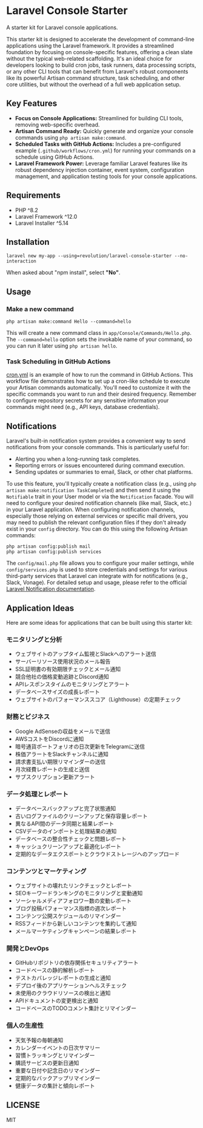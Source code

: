 # Laravel Console Starter

A starter kit for Laravel console applications.

This starter kit is designed to accelerate the development of command-line applications using the Laravel framework. It provides a streamlined foundation by focusing on console-specific features, offering a clean slate without the typical web-related scaffolding. It's an ideal choice for developers looking to build cron jobs, task runners, data processing scripts, or any other CLI tools that can benefit from Laravel's robust components like its powerful Artisan command structure, task scheduling, and other core utilities, but without the overhead of a full web application setup.

## Key Features
- **Focus on Console Applications:** Streamlined for building CLI tools, removing web-specific overhead.
- **Artisan Command Ready:** Quickly generate and organize your console commands using `php artisan make:command`.
- **Scheduled Tasks with GitHub Actions:** Includes a pre-configured example (`.github/workflows/cron.yml`) for running your commands on a schedule using GitHub Actions.
- **Laravel Framework Power:** Leverage familiar Laravel features like its robust dependency injection container, event system, configuration management, and application testing tools for your console applications.

## Requirements
- PHP ^8.2
- Laravel Framework ^12.0
- Laravel Installer ^5.14

## Installation

```shell
laravel new my-app --using=revolution/laravel-console-starter --no-interaction
```

When asked about "npm install", select **"No"**.

## Usage

### Make a new command

```shell
php artisan make:command Hello --command=hello
```
This will create a new command class in `app/Console/Commands/Hello.php`. The `--command=hello` option sets the invokable name of your command, so you can run it later using `php artisan hello`.

### Task Scheduling in GitHub Actions

[cron.yml](./.github/workflows/cron.yml) is an example of how to run the command in GitHub Actions.
This workflow file demonstrates how to set up a cron-like schedule to execute your Artisan commands automatically. You'll need to customize it with the specific commands you want to run and their desired frequency. Remember to configure repository secrets for any sensitive information your commands might need (e.g., API keys, database credentials).

## Notifications

Laravel's built-in notification system provides a convenient way to send notifications from your console commands. This is particularly useful for:

-   Alerting you when a long-running task completes.
-   Reporting errors or issues encountered during command execution.
-   Sending updates or summaries to email, Slack, or other chat platforms.

To use this feature, you'll typically create a notification class (e.g., using `php artisan make:notification TaskCompleted`) and then send it using the `Notifiable` trait in your User model or via the `Notification` facade. You will need to configure your desired notification channels (like mail, Slack, etc.) in your Laravel application. When configuring notification channels, especially those relying on external services or specific mail drivers, you may need to publish the relevant configuration files if they don't already exist in your `config` directory. You can do this using the following Artisan commands:

```shell
php artisan config:publish mail
php artisan config:publish services
```

The `config/mail.php` file allows you to configure your mailer settings, while `config/services.php` is used to store credentials and settings for various third-party services that Laravel can integrate with for notifications (e.g., Slack, Vonage). For detailed setup and usage, please refer to the official [Laravel Notification documentation](https://laravel.com/docs/notifications).

## Application Ideas

Here are some ideas for applications that can be built using this starter kit:

### モニタリングと分析
- ウェブサイトのアップタイム監視とSlackへのアラート送信
- サーバーリソース使用状況のメール報告
- SSL証明書の有効期限チェックとメール通知
- 競合他社の価格変動追跡とDiscord通知
- APIレスポンスタイムのモニタリングとアラート
- データベースサイズの成長レポート
- ウェブサイトのパフォーマンススコア（Lighthouse）の定期チェック

### 財務とビジネス
- Google AdSenseの収益をメールで送信
- AWSコストをDiscordに通知
- 暗号通貨ポートフォリオの日次更新をTelegramに送信
- 株価アラートをSlackチャンネルに通知
- 請求書支払い期限リマインダーの送信
- 月次経費レポートの生成と送信
- サブスクリプション更新アラート

### データ処理とレポート
- データベースバックアップと完了状態通知
- 古いログファイルのクリーンアップと保存容量レポート
- 異なるAPI間のデータ同期と結果レポート
- CSVデータのインポートと処理結果の通知
- データベースの整合性チェックと問題レポート
- キャッシュクリーンアップと最適化レポート
- 定期的なデータエクスポートとクラウドストレージへのアップロード

### コンテンツとマーケティング
- ウェブサイトの壊れたリンクチェックとレポート
- SEOキーワードランキングのモニタリングと変動通知
- ソーシャルメディアフォロワー数の変動レポート
- ブログ投稿パフォーマンス指標の週次レポート
- コンテンツ公開スケジュールのリマインダー
- RSSフィードから新しいコンテンツを集約して通知
- メールマーケティングキャンペーンの結果レポート

### 開発とDevOps
- GitHubリポジトリの依存関係セキュリティアラート
- コードベースの静的解析レポート
- テストカバレッジレポートの生成と通知
- デプロイ後のアプリケーションヘルスチェック
- 未使用のクラウドリソースの検出と通知
- APIドキュメントの変更検出と通知
- コードベースのTODOコメント集計とリマインダー

### 個人の生産性
- 天気予報の毎朝通知
- カレンダーイベントの日次サマリー
- 習慣トラッキングとリマインダー
- 購読サービスの更新日通知
- 重要な日付や記念日のリマインダー
- 定期的なバックアップリマインダー
- 健康データの集計と傾向レポート

## LICENSE
MIT    
